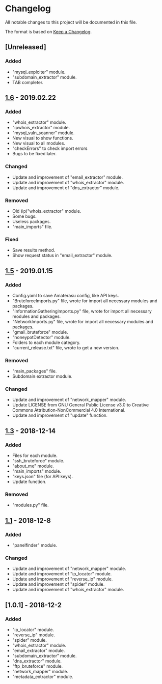 # Changelog
All notable changes to this project will be documented in this file.

The format is based on [Keep a Changelog](https://keepachangelog.com/en/1.0.0/).

## [Unreleased]
### Added
- "mysql_exploiter" module.
- "subdomain_extractor" module.
- TAB completer.

## [1.6] - 2019.02.22
### Added
- "whois_extractor" module.
- "ipwhois_extractor" module.
- "mysql_vuln_scanner" module.
- New visual to show functions.
- New visual to all modules.
- "checkErrors" to check import errors
- Bugs to be fixed later.

### Changed
- Update and improvement of "email_extractor" module.
- Update and improvement of "whois_extractor" module.
- Update and improvement of "dns_extractor" module.

### Removed
- Old (ip)"whois_extractor" module.
- Some bugs.
- Useless packages. 
- "main_imports" file.

### Fixed
- Save results method.
- Show request status in "email_extractor" module.

## [1.5] - 2019.01.15
### Added
- Config.yaml to save Amaterasu config, like API keys.
- "BruteforceImports.py" file, wrote for import all necessary modules and packages.
- "InformationGatheringImports.py" file, wrote for import all necessary modules and packages.
- "NetworkImports.py" file, wrote for import all necessary modules and packages.
- "gmail_bruteforce" module.
- "honeypotDetector" module.
- Folders to each module category.
- "current_release.txt" file, wrote to get a new version.

### Removed
- "main_packages" file.
- Subdomain extractor module.

### Changed
- Update and improvement of "network_mapper" module.
- Update LICENSE from GNU General Public License v3.0 to Creative Commons Attribution-NonCommercial 4.0 International.
- Update and improvement of "update" function.

## [1.3] - 2018-12-14
### Added
- Files for each module.
- "ssh_bruteforce" module.
- "about_me" module.
- "main_imports" module.
- "keys.json" file (for API keys).
- Update function.

### Removed
- "modules.py" file.

## [1.1] - 2018-12-8
### Added
- "panelfinder" module.

### Changed
- Update and improvement of "network_mapper" module.
- Update and improvement of "ip_locator" module.
- Update and improvement of "reverse_ip" module.
- Update and improvement of "spider" module.
- Update and improvement of "whois_extractor" module.

## [1.0.1] - 2018-12-2
### Added
- "ip_locator" module.
- "reverse_ip" module.
- "spider" module.
- "whois_extractor" module.
- "email_extractor" module.
- "subdomain_extractor" module.
- "dns_extractor" module.
- "ftp_bruteforce" module.
- "network_mapper" module.
- "metadata_extractor" module.


[1.6]: https://github.com/SamCEAP/Amaterasu/compare/v1.5...v1.6
[1.5]: https://github.com/SamCEAP/Amaterasu/compare/v1.3...v1.5
[1.3]: https://github.com/SamCEAP/Amaterasu/compare/v1.1...v1.3
[1.1]: https://github.com/SamCEAP/Amaterasu/compare/v1.0.1...v1.1
